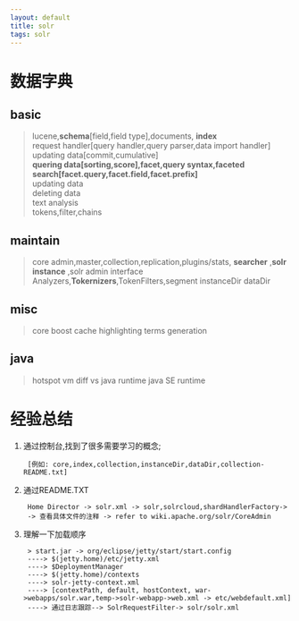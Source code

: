 ```yaml
---
layout: default
title: solr
tags: solr 
---
```

# 数据字典

## basic

> lucene,**schema**[field,field type],documents, **index**  
> request handler[query handler,query parser,data import handler]  
updating data[commit,cumulative]  
**quering data[sorting,score],facet,query syntax,faceted search[facet.query,facet.field,facet.prefix]**  
updating data  
deleting data  
text analysis  
tokens,filter,chains  

## maintain

> core admin,master,collection,replication,plugins/stats, **searcher** ,**solr instance** ,solr admin interface
Analyzers,**Tokernizers**,TokenFilters,segment
> instanceDir dataDir

## misc

>core boost cache highlighting terms generation

## java

>hotspot vm diff vs java runtime java SE runtime 

# 经验总结
1. 通过控制台,找到了很多需要学习的概念;  

        [例如: core,index,collection,instanceDir,dataDir,collection-README.txt]

2. 通过README.TXT

        Home Director -> solr.xml -> solr,solrcloud,shardHandlerFactory-> 
        -> 查看具体文件的注释 -> refer to wiki.apache.org/solr/CoreAdmin

3. 理解一下加载顺序

        > start.jar -> org/eclipse/jetty/start/start.config
        ----> $(jetty.home)/etc/jetty.xml
        ----> $DeploymentManager
        ----> $(jetty.home)/contexts
        ----> solr-jetty-context.xml
        ----> [contextPath, default, hostContext, war->webapps/solr.war,temp->solr-webapp->web.xml -> etc/webdefault.xml]
        ----> 通过日志跟踪--> SolrRequestFilter-> solr/solr.xml 


